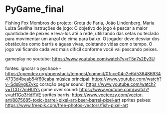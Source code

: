 # PyGame_final
Fishing Fox 
Membros do projeto: Greta de Faria, João Lindenberg, Maria Luiza Sevilha
Instruções de jogo: O objetivo do jogo é pescar a maior quantidade de peixes e leva-los até a rede, utilizando das setas no teclado para movimentar um anzol de cima para baixo. O jogador deve desviar dos obstáculos como barris e águas vivas, coletando vidas com o tempo. O jogo vai ficando cada vez mais difícil conforme você vai pescando peixes.

gameplay no youtube: https://www.youtube.com/watch?v=rT5n7s2Ey3U

fontes:
ignorar o pychace - https://opendev.org/openstack/tempest/commit/01cce04c2e6d5364869344733d4beab54f60caba 
música principal: https://www.youtube.com/watch?v=Sds8vgkZykc
coração pegar sound: https://www.youtube.com/watch?v=TCD77mH0lYs
game over sound: https://www.youtube.com/watch?v=uH1Go3HdYVE
sprites barris: https://www.vecteezy.com/vector-art/8875685-toxic-barrel-pixel-art-beer-barrel-pixel-art
sprites peixes: https://www.freepik.com/free-photos-vectors/fish-pixel-art
